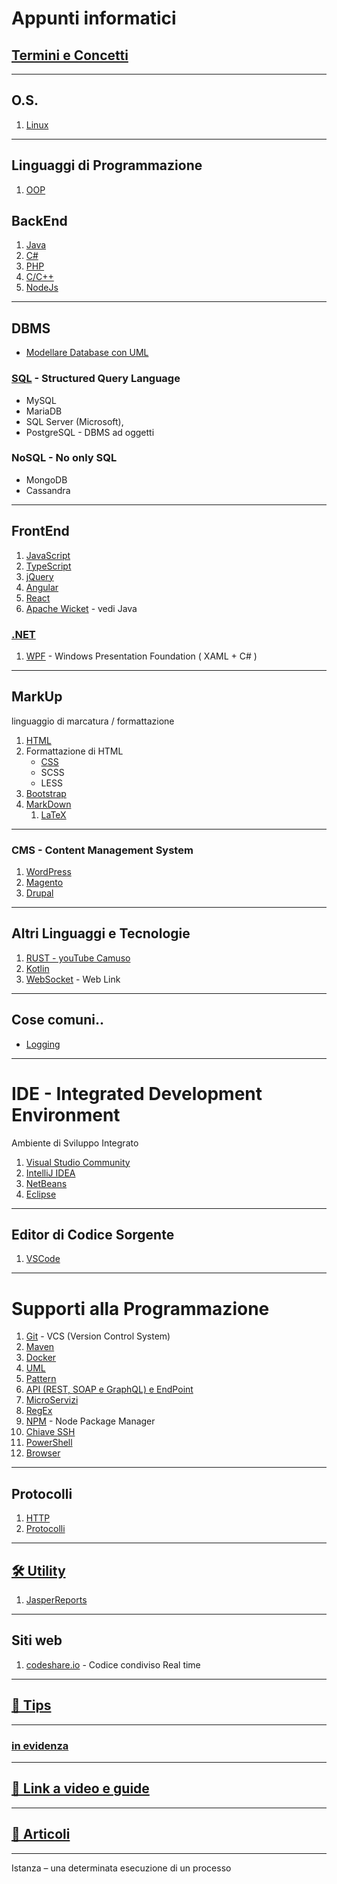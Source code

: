 # Appunti informatici

## [Termini e Concetti](./Termini_e_Concetti/ReadMe.md)

---
## O.S.
1. [Linux](./Linux/ReadMe.md)

---
## Linguaggi di Programmazione
1. [OOP](./OOP/ReadMe.md)

## BackEnd
1. [Java](./Java/ReadMe.md/#Java)
1. [C#](./C%23/ReadMe.md)
1. [PHP](./PHP/ReadMe.md)
1. [C/C++](./C%2B%2B/ReadMe.md)
1. [NodeJs](./NodeJs/ReadMe.md)

---
## DBMS
- [Modellare Database con UML](./DataBase/ClassDiagramUML.md)
### [SQL](./DataBase/SQL/ReadMe.md) - Structured Query Language
- MySQL
- MariaDB
- SQL Server (Microsoft),
- PostgreSQL - DBMS ad oggetti
### NoSQL - No only SQL
- MongoDB
- Cassandra

---
## FrontEnd
1. [JavaScript](./JavaScript/ReadMe.md)
1. [TypeScript](./TypeScript/ReadMe.md)
1. [jQuery](./jQuery/ReadMe.md)
1. [Angular](./Angular/ReadMe.md)
1. [React](./React/ReadMe.md)
1. [Apache Wicket](./Java/Wicket.md) - vedi Java

### [.NET](./dotNET/ReadMe.md)
1. [WPF](./dotNET/WPF/WPF.md) - Windows Presentation Foundation ( XAML + C# )

---
## MarkUp
linguaggio di marcatura / formattazione
1. [HTML](./HTML/ReadMe.md)
1. Formattazione di HTML
    - [CSS](./CSS/ReadMe.md)
    - SCSS
    - LESS
1. [Bootstrap](./Bootstrap/ReadMe.md)
1. [MarkDown](./MarkDown/ReadMe.md)
    1. [LaTeX](./LaTeX/ReadMe.md)

---
### CMS - Content Management System
1. [WordPress](./CMS/WordPress/ReadMe.md)
1. [Magento](./CMS/Magento/Magento.md)
1. [Drupal](./CMS/Drupal/ReadMe.md) 

---
## Altri Linguaggi e Tecnologie
1. [RUST - youTube Camuso](https://www.youtube.com/watch?v=AEHpTZeIs30)
1. [Kotlin](https://www.ionos.it/digitalguide/siti-web/programmazione-del-sito-web/tutorial-kotlin/)
1. [WebSocket](https://www.ionos.it/digitalguide/siti-web/programmazione-del-sito-web/che-cose-websocket/) - Web Link

---
## Cose comuni..
- [Logging](./Logging.md)

---
# IDE - Integrated Development Environment
Ambiente di Sviluppo Integrato

1. [Visual Studio Community](./IDE/VisualStudioCommunity/ReadMe.md)
1. [IntelliJ IDEA](./IDE/IntelliJ_IDEA/ReadMe.md)
1. [NetBeans](./IDE/NetBeans/ReadMe.md)
1. [Eclipse](./IDE/Eclipse/ReadMe.md)

---
## Editor di Codice Sorgente
1. [VSCode](./IDE/VSCode/ReadMe.md)

---
# Supporti alla Programmazione
1. [Git](./Git/ReadMe.md) - VCS (Version Control System)
1. [Maven](./Maven.md)
1. [Docker](./Docker/ReadMe.md)
1. [UML](./Supporti/UML/ReadMe.md)
1. [Pattern](./Supporti/Pattern/ReadMe.md)
1. [API (REST, SOAP e GraphQL) e EndPoint](./Termini_e_Concetti/API.md)
1. [MicroServizi](./MicroServizi.md)
1. [RegEx](./Supporti/RegEx/ReadMe.md)
1. [NPM](./Supporti/NPM/ReadMe.md) - Node Package Manager
1. [Chiave SSH](./Supporti/Chiave_SSH/Chiave%20per%20GitHub.md)
1. [PowerShell](./Supporti/PowerShell/ReadMe.md) 
1. [Browser](./Supporti/Browser/ReadMe.md)

---
## Protocolli
1. [HTTP](./Protocolli/HTTP.md)
1. [Protocolli](./Supporti/Protocolli/Protocolli.md)

---
## [🛠️ Utility](./Supporti/Utility/ReadMe.md)
1. [JasperReports](./JasperReports.md)

---
## Siti web
1. [codeshare.io](https://codeshare.io) - Codice condiviso Real time

---
## [💊 Tips](./Supporti/Tips/ReadMe.md)

---
### [in evidenza](./Evidenza.md)

---
## [📒 Link a video e guide](./Supporti/Link/ReadMe.md)

---

## [📰 Articoli](./Articoli/ReadMe.md)

---
Istanza – una determinata esecuzione di un processo